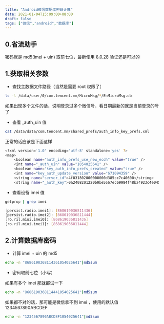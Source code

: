 ```yaml
---
title: "Android微信数据库密码计算"
date: 2021-01-04T15:09:00+08:00
draft: false
tags: ["微信","android","数据库"]
---
```


## 0.省流助手

密码就是 md5(imei + uin) 取前七位，最新使用 8.0.28 验证还是可以的

## 1.获取相关参数

- 查找主数据文件路径（当然是需要 root 权限了）

```bash
ls -l /data/user/0/com.tencent.mm/MicroMsg/*/EnMicroMsg.db
```

如果出现多个文件的话，说明登录过多个微信号，看日期最新的就是当前登录的号了

- 查看 _auth_uin 值

```bash
cat /data/data/com.tencent.mm/shared_prefs/auth_info_key_prefs.xml
```

正常的话应该是下面这样

```bash
<?xml version='1.0' encoding='utf-8' standalone='yes' ?>
<map>
    <boolean name="auth_info_prefs_use_new_ecdh" value="true" />
    <int name="_auth_uin" value="1054025641" />
    <boolean name="key_auth_info_prefs_created" value="true" />
    <int name="key_auth_update_version" value="671094359" />
    <string name="server_id">4f031802000000000d385cc7c40600</string>
    <string name="_auth_key">0a2408201220b9be5667ec69984f48ba4923c4e045eef3837d61871b7da350accb7b8a56405212b90108b30112b30108994e12a70186e1f98b9239ec3db321b36332fcc097ab11f7c173f6eb1b1411fd2afad5ce00e2b1e1e1b9588b0377bd47cb2db230d17fa9178a05791bb2725ff01c4df06a578a23b192a4e19f4c794e67dda2813522faa97dba324e0ef6b14c8b3e07dc0c11a5ca551f398832212aa9591a66b3be97c24f46b5dfd2299e4392f038da3f8f7e4bc602c3d2927232b30303664c5f00f624142231bc084ae8e04efe643481a23edc12091d8ceaf318bfa6ddb40a</string>
```

- 查看设备 imei 值

```bash
getprop | grep imei
```

```bash
[persist.radio.imei1]: [868619036811436]
[persist.radio.imei2]: [868619036811444]
[ro.ril.miui.imei0]: [868619036811436]
[ro.ril.miui.imei1]: [868619036811444]
```

## 2.计算数据库密码  

- 计算 imei + uin 的 md5

```bash
echo -n "8686190368114361054025641"|md5sum
```  

- 密码取前七位（小写）

如果有多个 imei 那就都试一下

```bash
echo -n "8686190368114441054025641"|md5sum
```

如果都不对的话，那可能是微信拿不到 imei ，使用的默认值 1234567890ABCDEF

```bash
echo -n "1234567890ABCDEF1054025641"|md5sum
```
